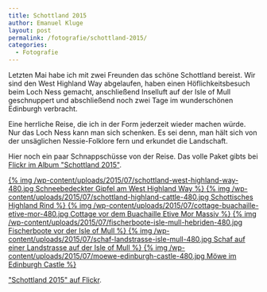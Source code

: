 ```yaml
---
title: Schottland 2015
author: Emanuel Kluge
layout: post
permalink: /fotografie/schottland-2015/
categories:
  - Fotografie
---
```


Letzten Mai habe ich mit zwei Freunden das schöne Schottland bereist. Wir sind den West Highland Way abgelaufen, haben einen Höflichkeitsbesuch beim Loch Ness gemacht, anschließend Inselluft auf der Isle of Mull geschnuppert und abschließend noch zwei Tage im wunderschönen Edinburgh verbracht.

Eine herrliche Reise, die ich in der Form jederzeit wieder machen würde. Nur das Loch Ness kann man sich schenken. Es sei denn, man hält sich von der unsäglichen Nessie-Folklore fern und erkundet die Landschaft.

Hier noch ein paar Schnappschüsse von der Reise. Das volle Paket gibts bei [Flickr im Album "Schottland 2015"](https://www.flickr.com/photos/herschel_r/sets/72157655780686471).

<a href="/wp-content/uploads/2015/07/schottland-west-highland-way.jpg" rel="lightbox">
  {% img /wp-content/uploads/2015/07/schottland-west-highland-way-480.jpg Schneebedeckter Gipfel am West Highland Way %}
</a>

<a href="/wp-content/uploads/2015/07/schottland-highland-cattle.jpg" rel="lightbox">
  {% img /wp-content/uploads/2015/07/schottland-highland-cattle-480.jpg Schottisches Highland Rind %}
</a>

<a href="/wp-content/uploads/2015/07/cottage-buachaille-etive-mor.jpg" rel="lightbox">
  {% img /wp-content/uploads/2015/07/cottage-buachaille-etive-mor-480.jpg Cottage vor dem Buachaille Etive Mor Massiv %}
</a>

<a href="/wp-content/uploads/2015/07/fischerboote-isle-mull-hebriden.jpg" rel="lightbox">
  {% img /wp-content/uploads/2015/07/fischerboote-isle-mull-hebriden-480.jpg Fischerboote vor der Isle of Mull %}
</a>

<a href="/wp-content/uploads/2015/07/schaf-landstrasse-isle-mull.jpg" rel="lightbox">
  {% img /wp-content/uploads/2015/07/schaf-landstrasse-isle-mull-480.jpg Schaf auf einer Landstrasse auf der Isle of Mull %}
</a>

<a href="/wp-content/uploads/2015/07/moewe-edinburgh-castle.jpg" rel="lightbox">
  {% img /wp-content/uploads/2015/07/moewe-edinburgh-castle-480.jpg Möwe im Edinburgh Castle %}
</a>

["Schottland 2015" auf Flickr](https://www.flickr.com/photos/herschel_r/sets/72157655780686471).
